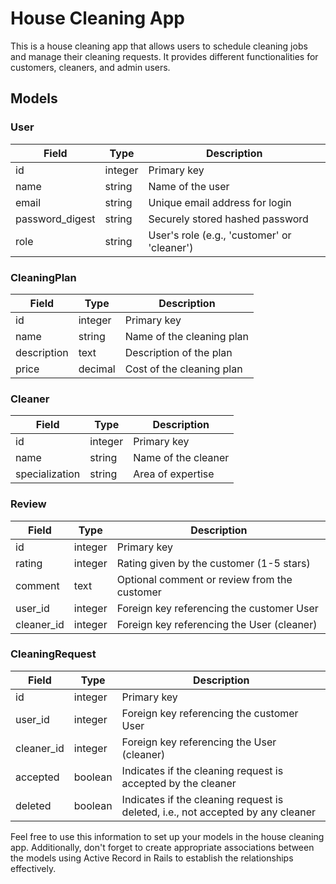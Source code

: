 

# House Cleaning App

This is a house cleaning app that allows users to schedule cleaning jobs and manage their cleaning requests. It provides different functionalities for customers, cleaners, and admin users.

## Models

### User

| Field           | Type    | Description                             |
| --------------- | ------- | --------------------------------------- |
| id              | integer | Primary key                             |
| name            | string  | Name of the user                        |
| email           | string  | Unique email address for login          |
| password_digest | string  | Securely stored hashed password         |
| role            | string  | User's role (e.g., 'customer' or 'cleaner') |

### CleaningPlan

| Field        | Type    | Description                   |
| ------------ | ------- | ----------------------------- |
| id           | integer | Primary key                   |
| name         | string  | Name of the cleaning plan     |
| description  | text    | Description of the plan       |
| price        | decimal | Cost of the cleaning plan     |

### Cleaner

| Field          | Type    | Description                 |
| -------------- | ------- | --------------------------- |
| id             | integer | Primary key                 |
| name           | string  | Name of the cleaner         |
| specialization | string  | Area of expertise           |

### Review

| Field      | Type    | Description                               |
| ---------- | ------- | ----------------------------------------- |
| id         | integer | Primary key                               |
| rating     | integer | Rating given by the customer (1-5 stars)  |
| comment    | text    | Optional comment or review from the customer |
| user_id    | integer | Foreign key referencing the customer User |
| cleaner_id | integer | Foreign key referencing the User (cleaner) |

### CleaningRequest

| Field       | Type    | Description                                    |
| ----------- | ------- | ---------------------------------------------- |
| id          | integer | Primary key                                    |
| user_id     | integer | Foreign key referencing the customer User     |
| cleaner_id  | integer | Foreign key referencing the User (cleaner)    |
| accepted    | boolean | Indicates if the cleaning request is accepted by the cleaner |
| deleted     | boolean | Indicates if the cleaning request is deleted, i.e., not accepted by any cleaner |

Feel free to use this information to set up your models in the house cleaning app. Additionally, don't forget to create appropriate associations between the models using Active Record in Rails to establish the relationships effectively.
